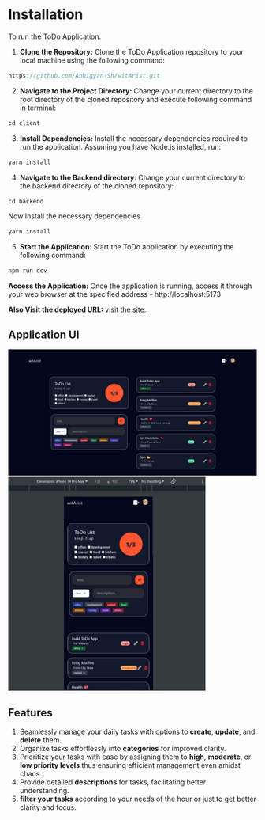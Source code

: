 # Installation

To run the ToDo Application.
1. **Clone the Repository:** Clone the ToDo Application repository to your local machine using the following command:
```javascript
https://github.com/Abhigyan-Sh/witArist.git
```
2. **Navigate to the Project Directory:** Change your current directory to the root directory of the cloned repository and execute following command in terminal:
```javascript
cd client
```
3. **Install Dependencies:** Install the necessary dependencies required to run the application. Assuming you have Node.js installed, run:
```javascript
yarn install
```
4. **Navigate to the Backend directory**: Change your current directory to the backend directory of the cloned repository:
```javascript
cd backend
```
Now Install the necessary dependencies
```javascript
yarn install
```
5. **Start the Application**: Start the ToDo application by executing the following command:
```javascript
npm run dev
```

**Access the Application:** Once the application is running, access it through your web browser at the specified address - http://localhost:5173

**Also Visit the deployed URL:** [visit the site..](https://wit-arist.vercel.app/)

## Application UI
![Application UI](./client/public/ApplicationUI.png)
<img 
  src="./client/public/MobileResponsive.png" 
  alt="mobile responsive UI" 
  width="400px" />

## Features
1. Seamlessly manage your daily tasks with options to **create**, **update**, and **delete** them.
2. Organize tasks effortlessly into **categories** for improved clarity.
3. Prioritize your tasks with ease by assigning them to **high**, **moderate**, or **low priority levels** thus ensuring efficient management even amidst chaos.
4. Provide detailed **descriptions** for tasks, facilitating better understanding.
5. **filter your tasks** according to your needs of the hour or just to get better clarity and focus.